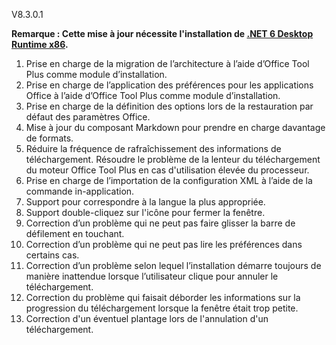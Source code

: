 V8.3.0.1

**Remarque : Cette mise à jour nécessite l'installation de [.NET 6 Desktop Runtime x86](https://dotnet.microsoft.com/en-us/download/dotnet/6.0/runtime).**

1. Prise en charge de la migration de l’architecture à l’aide d’Office Tool Plus comme module d’installation.
2. Prise en charge de l’application des préférences pour les applications Office à l’aide d’Office Tool Plus comme module d’installation.
3. Prise en charge de la définition des options lors de la restauration par défaut des paramètres Office.
4. Mise à jour du composant Markdown pour prendre en charge davantage de formats.
5. Réduire la fréquence de rafraîchissement des informations de téléchargement. Résoudre le problème de la lenteur du téléchargement du moteur Office Tool Plus en cas d'utilisation élevée du processeur.
6. Prise en charge de l’importation de la configuration XML à l’aide de la commande in-application.
7. Support pour correspondre à la langue la plus appropriée.
8. Support double-cliquez sur l'icône pour fermer la fenêtre.
9. Correction d’un problème qui ne peut pas faire glisser la barre de défilement en touchant.
10. Correction d’un problème qui ne peut pas lire les préférences dans certains cas.
11. Correction d’un problème selon lequel l’installation démarre toujours de manière inattendue lorsque l’utilisateur clique pour annuler le téléchargement.
12. Correction du problème qui faisait déborder les informations sur la progression du téléchargement lorsque la fenêtre était trop petite.
13. Correction d'un éventuel plantage lors de l'annulation d'un téléchargement.
